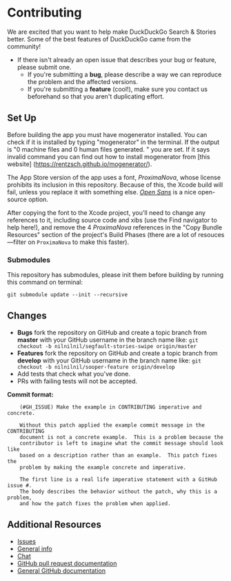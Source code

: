 # Contributing

We are excited that you want to help make DuckDuckGo Search & Stories better. Some of the best features of DuckDuckGo came from the community!

* If there isn't already an open issue that describes your bug or feature, please submit one.
  * If you're submitting a **bug**, please describe a way we can reproduce the problem and the affected versions.
  * If you're submitting a **feature** (cool!), make sure you contact us beforehand so that you aren't duplicating effort.

## Set Up
Before building the app you must have mogenerator installed. You can check if it is installed by typing "mogenerator" in the terminal. If the output is "0 machine files and 0 human files generated.
" you are set. If it says invalid command you can find out how to install mogenerator from [this website] (https://rentzsch.github.io/mogenerator/).

The App Store version of the app uses a font, *ProximaNova*, whose license prohibits its inclusion in this repository. Because of this, the Xcode build will fail, unless you replace it with something else. [*Open Sans*](http://opensans.com) is a nice open-source option.

After copying the font to the Xcode project, you'll need to change any references to it, including source code and xibs (use the Find navigator to help here!), and remove the 4 *ProximaNova* references in the "Copy Bundle Resources" section of the project's Build Phases (there are a lot of resouces&mdash;filter on `ProximaNova` to make this faster).

### Submodules
This repository has submodules, please init them before building by running this command on terminal:

```console
git submodule update --init --recursive
```

## Changes
* **Bugs** fork the repository on GitHub and create a topic branch from **master** with your GitHub username in the branch name like:
  `git checkout -b nilnilnil/segfault-stories-swipe origin/master`
* **Features** fork the repository on GitHub and create a topic branch from **develop** with your GitHub username in the branch name like:
  `git checkout -b nilnilnil/sooper-feature origin/develop`
* Add tests that check what you've done.
* PRs with failing tests will not be accepted.

**Commit format:**
````
    (#GH_ISSUE) Make the example in CONTRIBUTING imperative and concrete.

    Without this patch applied the example commit message in the CONTRIBUTING
    document is not a concrete example.  This is a problem because the
    contributor is left to imagine what the commit message should look like
    based on a description rather than an example.  This patch fixes the
    problem by making the example concrete and imperative.

    The first line is a real life imperative statement with a GitHub issue #.
    The body describes the behavior without the patch, why this is a problem,
    and how the patch fixes the problem when applied.
````

## Additional Resources

* [Issues](https://github.com/duckduckgo/ios/issues)
* [General info](http://help.dukgo.com/customer/portal/articles/378777-contributing)
* [Chat](https://dukgo.com/blog/using-pidgin-with-xmpp-jabber)
* [GitHub pull request documentation](http://help.github.com/send-pull-requests/)
* [General GitHub documentation](http://help.github.com/)
